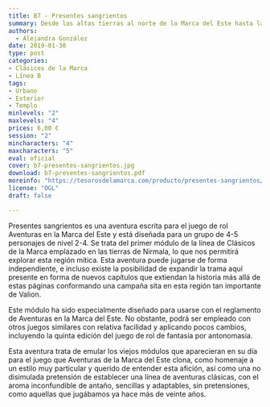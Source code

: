 ```yaml
---
title: B7 - Presentes sangrientos
summary: Desde las altas tierras al norte de la Marca del Este hasta la lejana Nirmala y más allá un antiguo mal extiende sus hebras oscuras y pocos conocen su existencia. Sus acólitos buscan algo que bien podría estar en manos de nuestros aventureros. ¿Podrán los mismos encontrarlo a tiempo y malograr sus planes antes de que sea tarde?
authors:
  - Alejandra González
date: 2019-01-30
type: post
categories:
- Clásicos de la Marca
- Línea B
tags:
- Urbano
- Exterior
- Templo
minlevels: "2"
maxlevels: "4"
prices: 6,00 €
session: "2"
mincharacters: "4"
maxcharacters: "5"
eval: oficial
cover: b7-presentes-sangrientos.jpg
download: b7-presentes-sangrientos.pdf
moreinfo: "https://tesorosdelamarca.com/producto/presentes-sangrientos/"
license: "OGL"
draft: false

---
```



Presentes sangrientos es una aventura escrita para el juego de rol Aventuras en la Marca del Este y está diseñada para un grupo de 4-5 personajes de nivel 2-4. Se trata del primer módulo de la línea de Clásicos de la Marca emplazado en las tierras de Nirmala, lo que nos permitirá explorar esta región mítica. Esta aventura puede jugarse de forma independiente, e incluso existe la posibilidad de expandir la trama aquí presente en forma de nuevos capítulos que extiendan la historia más allá de estas páginas conformando una campaña sita en esta región tan importante de Valion.

Este módulo ha sido especialmente diseñado para usarse con el reglamento de Aventuras en la Marca del Este. No obstante, podrá ser empleado con otros juegos similares con relativa facilidad y aplicando pocos cambios, incluyendo la quinta edición del juego de rol de fantasía por antonomasia.

Esta aventura trata de emular los viejos módulos que aparecieran en su día para el juego que Aventuras de la Marca del Este clona, como homenaje a un estilo muy particular y querido de entender esta afición, así como una no disimulada pretensión de establecer una línea de aventuras clásicas, con el aroma inconfundible de antaño, sencillas y adaptables, sin pretensiones, como aquellas que jugábamos ya hace más de veinte años.
